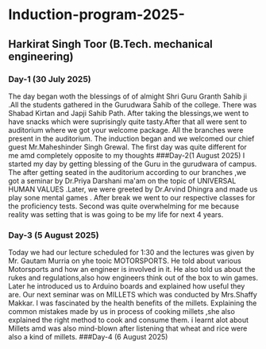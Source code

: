# Induction-program-2025-
## Harkirat Singh Toor   (B.Tech. mechanical engineering)
### Day-1 (30 July 2025)
The day began woth the blessings of of almight Shri Guru Granth Sahib ji .All the students gathered in the Gurudwara Sahib of the college. There was Shabad Kirtan and Japji Sahib Path. After taking the blessings,we went to have snacks which were suprisingly quite tasty.After that all were sent to auditorium where we got your welcome package. All the branches were present in the auditorium. The induction began and we welcomed our chief guest Mr.Maheshinder Singh Grewal. The first day was quite different for me amd completely opposite to my thoughts 
###Day-2(1 August 2025)
I started my day by getting blessing of the Guru in the gurudwara of campus. The after getting seated in the auditorium according to our branches ,we got a seminar by Dr.Priya Darshani ma'am on the topic of UNIVERSAL HUMAN VALUES .Later, we were greeted by Dr.Arvind Dhingra and made us play sone mental games . After break we went to our respective classes for the proficiency tests. Second was quite overwhelming for me because reality was setting that is was going to be my life for next 4 years. 
### Day-3 (5 August 2025)
Today we had our lecture scheduled for 1:30 and the lectures was given by Mr. Gautam Murria on yhe tooic MOTORSPORTS. He told about various Motorsports and how an engineer is involved in it. He also told us about the rukes and regulations,also how engineers think out of the box to win games. Later he introduced us to Arduino boards and explained how useful they are. Our next seminar was on MILLETS which was conducted by Mrs.Shaffy Makkar. I was fascinated by the health benefits of the millets. Explaining the common mistakes made by us in process of cooking millets ,she also explained the right method to cook and consume them. i learnt alot about Millets amd was also mind-blown after listening that wheat and rice were also a kind of millets. 
###Day-4 (6 August 2025)



